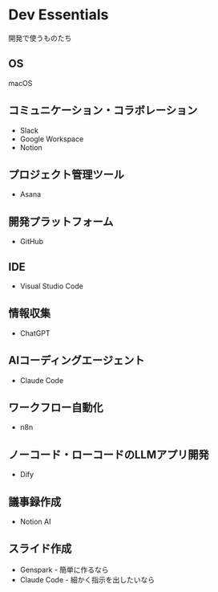 # Dev Essentials

開発で使うものたち

## OS
macOS

## コミュニケーション・コラボレーション
- Slack
- Google Workspace
- Notion

## プロジェクト管理ツール
- Asana

## 開発プラットフォーム
- GitHub

## IDE
- Visual Studio Code

## 情報収集
- ChatGPT

## AIコーディングエージェント
- Claude Code

## ワークフロー自動化
- n8n

## ノーコード・ローコードのLLMアプリ開発
- Dify

## 議事録作成
- Notion AI

## スライド作成
- Genspark - 簡単に作るなら
- Claude Code - 細かく指示を出したいなら

